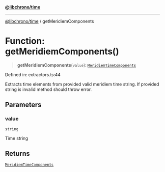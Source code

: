 [**@libchrono/time**](../README.md)

***

[@libchrono/time](../globals.md) / getMeridiemComponents

# Function: getMeridiemComponents()

> **getMeridiemComponents**(`value`): [`MeridiemTimeComponents`](../interfaces/MeridiemTimeComponents.md)

Defined in: extractors.ts:44

Extracts time elements from provided valid meridiem time string. If provided string is invalid method should throw error.

## Parameters

### value

`string`

Time string

## Returns

[`MeridiemTimeComponents`](../interfaces/MeridiemTimeComponents.md)
